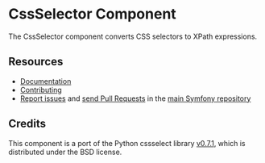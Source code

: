 CssSelector Component
=====================

The CssSelector component converts CSS selectors to XPath expressions.

Resources
---------

 * [Documentation](https://symfony.com/doc/current/components/css_selector.html)
 * [Contributing](https://symfony.com/doc/current/contributing/index.php)
 * [Report issues](https://github.com/symfony/symfony/issues) and
   [send Pull Requests](https://github.com/symfony/symfony/pulls)
   in the [main Symfony repository](https://github.com/symfony/symfony)

Credits
-------

This component is a port of the Python cssselect library
[v0.7.1](https://github.com/SimonSapin/cssselect/releases/tag/v0.7.1),
which is distributed under the BSD license.
